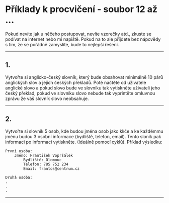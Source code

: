 # Příklady k procvičení - soubor 12 až ...

Pokud nevíte jak u něčeho postupovat, nevíte vzorečky atd., zkuste se podívat na internet nebo mi napiště. 
Pokud na to ale příjdete bez nápovědy s tím, že se pořádně zamyslíte, bude to
nejlepší řešení.
___
## 1.
Vytvořte si anglicko-český slovník, který bude obsahovat minimálně 10 párů anglických slov a jejich českých překladů. Poté načtěte od uživatele anglické slovo a pokud slovo bude ve slovníku tak vytiskněte uživateli jeho český překlad, pokud ve slovníku slovo nebude tak vyprintěte omluvnou zprávu že váš slovník slovo neobsahuje.
___
## 2.
Vytvořte si slovník 5 osob, kde budou jména osob jako klíče a ke každémmu jménu budou 3 osobní informace (bydliště, telefon, email). Tento sloník pak informaci po informaci vytiskněte. (Ideálně pomocí cyklů). Příklad výsledku: 
```
První osoba: 
    Jméno: František Vopršálek
        Bydliště: Olomouc
        Telefon: 785 752 234
        Email: frantos@centrum.cz
        
Druhá osoba:
.
.
.        
```
___
